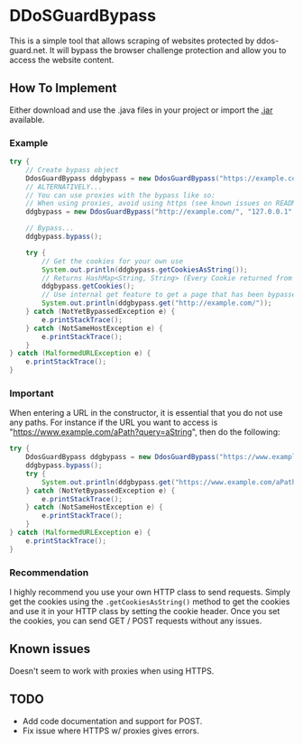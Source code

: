 # DDoSGuardBypass

This is a simple tool that allows scraping of websites protected by ddos-guard.net. It will bypass the browser challenge protection and allow you to access the website content.

## How To Implement

Either download and use the .java files in your project or import the [.jar](https://github.com/RaghavJH/ddosguardbypass/blob/master/ddosguardbypass.jar) available.

### Example

```java
try {
    // Create bypass object
    DdosGuardBypass ddgbypass = new DdosGuardBypass("https://example.com/");
    // ALTERNATIVELY...
    // You can use proxies with the bypass like so:
    // When using proxies, avoid using https (see known issues on README)
    ddgbypass = new DdosGuardBypass("http://example.com/", "127.0.0.1", 8080);

    // Bypass...
    ddgbypass.bypass();

    try {
        // Get the cookies for your own use
        System.out.println(ddgbypass.getCookiesAsString());
        // Returns HashMap<String, String> (Every Cookie returned from the website)
        ddgbypass.getCookies();
        // Use internal get feature to get a page that has been bypassed
        System.out.println(ddgbypass.get("http://example.com/"));
    } catch (NotYetBypassedException e) {
        e.printStackTrace();
    } catch (NotSameHostException e) {
        e.printStackTrace();
    }
} catch (MalformedURLException e) {
    e.printStackTrace();
}
```
### Important
When entering a URL in the constructor, it is essential that you do not use any paths. For instance if the URL you want to access is "https://www.example.com/aPath?query=aString", then do the following:

```java
try {
    DdosGuardBypass ddgbypass = new DdosGuardBypass("https://www.example.com/");
    ddgbypass.bypass();
    try {
        System.out.println(ddgbypass.get("https://www.example.com/aPath?query=aString"));
    } catch (NotYetBypassedException e) {
        e.printStackTrace();
    } catch (NotSameHostException e) {
        e.printStackTrace();
    }
} catch (MalformedURLException e) {
    e.printStackTrace();
}
```
### Recommendation
I highly recommend you use your own HTTP class to send requests. Simply get the cookies using the ```.getCookiesAsString()``` method to get the cookies and use it in your HTTP class by setting the cookie header. Once you set the cookies, you can send GET / POST requests without any issues.

## Known issues
Doesn't seem to work with proxies when using HTTPS.

## TODO
- Add code documentation and support for POST.
- Fix issue where HTTPS w/ proxies gives errors.
